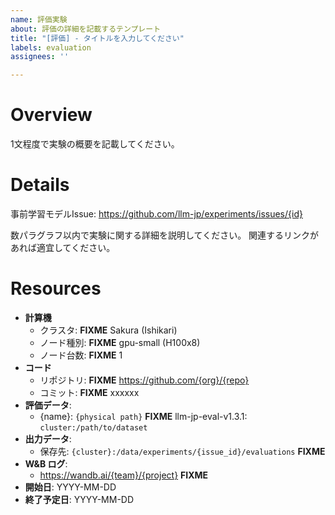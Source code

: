 ```yaml
---
name: 評価実験
about: 評価の詳細を記載するテンプレート
title: "[評価] - タイトルを入力してください"
labels: evaluation
assignees: ''

---
```


# Overview

1文程度で実験の概要を記載してください。

# Details

事前学習モデルIssue: https://github.com/llm-jp/experiments/issues/{id}

数パラグラフ以内で実験に関する詳細を説明してください。
関連するリンクがあれば適宜してください。

# Resources

* **計算機**
  * クラスタ: **FIXME** Sakura (Ishikari)
  * ノード種別: **FIXME** gpu-small (H100x8)
  * ノード台数: **FIXME** 1
* **コード**
  * リポジトリ: **FIXME** https://github.com/{org}/{repo}
  * コミット: **FIXME** xxxxxx
* **評価データ**:
  * {name}: `{physical path}` **FIXME** llm-jp-eval-v1.3.1: `cluster:/path/to/dataset`
* **出力データ**:
  * 保存先: `{cluster}:/data/experiments/{issue_id}/evaluations` **FIXME**
* **W&B ログ**:
  * https://wandb.ai/{team}/{project} **FIXME**
* **開始日**: YYYY-MM-DD
* **終了予定日**: YYYY-MM-DD

